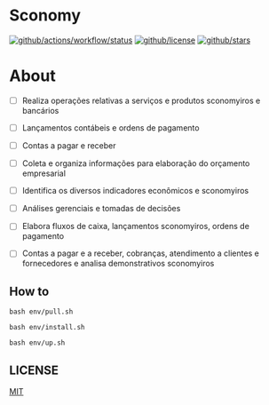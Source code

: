 # Sconomy

[![github/actions/workflow/status](https://img.shields.io/github/actions/workflow/status/brtmvdl/sconomy/github-release.yml?label=release)](https://img.shields.io/github/actions/workflow/status/brtmvdl/sconomy/github-release.yml) [![github/license](https://img.shields.io/github/license/brtmvdl/sconomy)](https://img.shields.io/github/license/brtmvdl/sconomy) [![github/stars](https://img.shields.io/github/stars/brtmvdl/sconomy?style=social)](https://img.shields.io/github/stars/brtmvdl/antify?style=social)

# About

- [ ] Realiza operações relativas a serviços e produtos sconomyiros e bancários

- [ ] Lançamentos contábeis e ordens de pagamento

- [ ] Contas a pagar e receber

- [ ] Coleta e organiza informações para elaboração do orçamento empresarial

- [ ] Identifica os diversos indicadores econômicos e sconomyiros

- [ ] Análises gerenciais e tomadas de decisões

- [ ] Elabora fluxos de caixa, lançamentos sconomyiros, ordens de pagamento

- [ ] Contas a pagar e a receber, cobranças, atendimento a clientes e fornecedores e analisa demonstrativos sconomyiros

## How to

```
bash env/pull.sh

bash env/install.sh

bash env/up.sh
```

## LICENSE

[MIT](./LICENSE)
